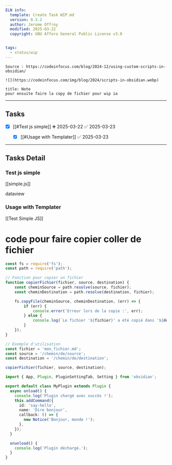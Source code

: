 ```yaml
---
ELN info:
  template: Create Task WIP.md
  version: 0.3.2
  author: Jerome Offroy
  modified: 2025-03-22
  copyright: GNU Affero General Public License v3.0


tags:
  - status/wip
---
```

````ad-tip
Source : https://codeinfocus.com/blog/2024-12/using-custom-scripts-in-obsidian/

![](https://codeinfocus.com/img/blog/2024/scripts-in-obsidian.webp)
````

````ad-note
title: Note
pour ensuite faire la copy de fichier pour wip ia 

````


---
## Tasks
- [x] [[#Test js simple]] ➕ 2025-03-22 ✅ 2025-03-23
	- [x] [[#Usage with Templater]] ✅ 2025-03-23


---
## Tasks Detail


### Test js simple

[[simple.js]]

dataview
### Usage with Templater
[[Test Simple JS]]


# code pour faire copier coller de fichier 


```js
const fs = require('fs');
const path = require('path');

// Fonction pour copier un fichier
function copierFichier(fichier, source, destination) {
    const cheminSource = path.resolve(source, fichier);
    const cheminDestination = path.resolve(destination, fichier);

    fs.copyFile(cheminSource, cheminDestination, (err) => {
        if (err) {
            console.error('Erreur lors de la copie :', err);
        } else {
            console.log(`Le fichier '${fichier}' a été copié dans '${destination}'.`);
        }
    });
}

// Exemple d'utilisation
const fichier = 'mon_fichier.md';
const source = '/chemin/de/source';
const destination = '/chemin/de/destination';

copierFichier(fichier, source, destination);
```

```ts
import { App, Plugin, PluginSettingTab, Setting } from 'obsidian';

export default class MyPlugin extends Plugin {
  async onload() {
    console.log('Plugin chargé avec succès !');
    this.addCommand({
      id: 'say-hello',
      name: 'Dire bonjour',
      callback: () => {
        new Notice('Bonjour, monde !');
      },
    });
  }

  onunload() {
    console.log('Plugin déchargé.');
  }
}
```